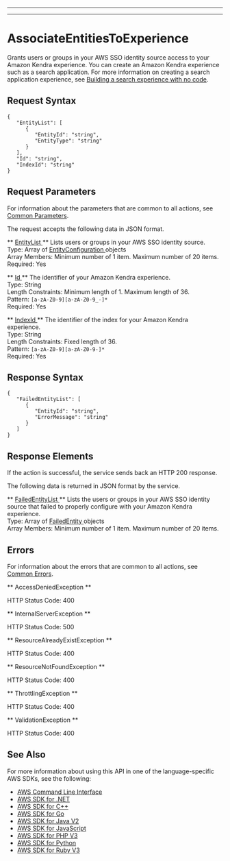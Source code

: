 --------

--------

# AssociateEntitiesToExperience<a name="API_AssociateEntitiesToExperience"></a>

Grants users or groups in your AWS SSO identity source access to your Amazon Kendra experience\. You can create an Amazon Kendra experience such as a search application\. For more information on creating a search application experience, see [Building a search experience with no code](https://docs.aws.amazon.com/kendra/latest/dg/deploying-search-experience-no-code.html)\.

## Request Syntax<a name="API_AssociateEntitiesToExperience_RequestSyntax"></a>

```
{
   "EntityList": [ 
      { 
         "EntityId": "string",
         "EntityType": "string"
      }
   ],
   "Id": "string",
   "IndexId": "string"
}
```

## Request Parameters<a name="API_AssociateEntitiesToExperience_RequestParameters"></a>

For information about the parameters that are common to all actions, see [Common Parameters](CommonParameters.md)\.

The request accepts the following data in JSON format\.

 ** [ EntityList ](#API_AssociateEntitiesToExperience_RequestSyntax) **   <a name="Kendra-AssociateEntitiesToExperience-request-EntityList"></a>
Lists users or groups in your AWS SSO identity source\.  
Type: Array of [ EntityConfiguration ](API_EntityConfiguration.md) objects  
Array Members: Minimum number of 1 item\. Maximum number of 20 items\.  
Required: Yes

 ** [ Id ](#API_AssociateEntitiesToExperience_RequestSyntax) **   <a name="Kendra-AssociateEntitiesToExperience-request-Id"></a>
The identifier of your Amazon Kendra experience\.  
Type: String  
Length Constraints: Minimum length of 1\. Maximum length of 36\.  
Pattern: `[a-zA-Z0-9][a-zA-Z0-9_-]*`   
Required: Yes

 ** [ IndexId ](#API_AssociateEntitiesToExperience_RequestSyntax) **   <a name="Kendra-AssociateEntitiesToExperience-request-IndexId"></a>
The identifier of the index for your Amazon Kendra experience\.  
Type: String  
Length Constraints: Fixed length of 36\.  
Pattern: `[a-zA-Z0-9][a-zA-Z0-9-]*`   
Required: Yes

## Response Syntax<a name="API_AssociateEntitiesToExperience_ResponseSyntax"></a>

```
{
   "FailedEntityList": [ 
      { 
         "EntityId": "string",
         "ErrorMessage": "string"
      }
   ]
}
```

## Response Elements<a name="API_AssociateEntitiesToExperience_ResponseElements"></a>

If the action is successful, the service sends back an HTTP 200 response\.

The following data is returned in JSON format by the service\.

 ** [ FailedEntityList ](#API_AssociateEntitiesToExperience_ResponseSyntax) **   <a name="Kendra-AssociateEntitiesToExperience-response-FailedEntityList"></a>
Lists the users or groups in your AWS SSO identity source that failed to properly configure with your Amazon Kendra experience\.  
Type: Array of [ FailedEntity ](API_FailedEntity.md) objects  
Array Members: Minimum number of 1 item\. Maximum number of 20 items\.

## Errors<a name="API_AssociateEntitiesToExperience_Errors"></a>

For information about the errors that are common to all actions, see [Common Errors](CommonErrors.md)\.

 ** AccessDeniedException **   
  
HTTP Status Code: 400

 ** InternalServerException **   
  
HTTP Status Code: 500

 ** ResourceAlreadyExistException **   
  
HTTP Status Code: 400

 ** ResourceNotFoundException **   
  
HTTP Status Code: 400

 ** ThrottlingException **   
  
HTTP Status Code: 400

 ** ValidationException **   
  
HTTP Status Code: 400

## See Also<a name="API_AssociateEntitiesToExperience_SeeAlso"></a>

For more information about using this API in one of the language\-specific AWS SDKs, see the following:
+  [ AWS Command Line Interface](https://docs.aws.amazon.com/goto/aws-cli/kendra-2019-02-03/AssociateEntitiesToExperience) 
+  [ AWS SDK for \.NET](https://docs.aws.amazon.com/goto/DotNetSDKV3/kendra-2019-02-03/AssociateEntitiesToExperience) 
+  [ AWS SDK for C\+\+](https://docs.aws.amazon.com/goto/SdkForCpp/kendra-2019-02-03/AssociateEntitiesToExperience) 
+  [ AWS SDK for Go](https://docs.aws.amazon.com/goto/SdkForGoV1/kendra-2019-02-03/AssociateEntitiesToExperience) 
+  [ AWS SDK for Java V2](https://docs.aws.amazon.com/goto/SdkForJavaV2/kendra-2019-02-03/AssociateEntitiesToExperience) 
+  [ AWS SDK for JavaScript](https://docs.aws.amazon.com/goto/AWSJavaScriptSDK/kendra-2019-02-03/AssociateEntitiesToExperience) 
+  [ AWS SDK for PHP V3](https://docs.aws.amazon.com/goto/SdkForPHPV3/kendra-2019-02-03/AssociateEntitiesToExperience) 
+  [ AWS SDK for Python](https://docs.aws.amazon.com/goto/boto3/kendra-2019-02-03/AssociateEntitiesToExperience) 
+  [ AWS SDK for Ruby V3](https://docs.aws.amazon.com/goto/SdkForRubyV3/kendra-2019-02-03/AssociateEntitiesToExperience) 